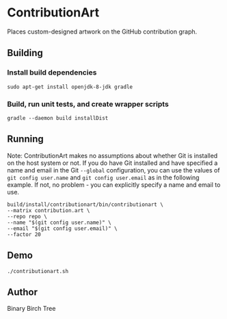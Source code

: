 # ContributionArt

Places custom-designed artwork on the GitHub contribution graph.

## Building

### Install build dependencies

```Shell
sudo apt-get install openjdk-8-jdk gradle
```

### Build, run unit tests, and create wrapper scripts

```Shell
gradle --daemon build installDist
```

## Running

Note:
ContributionArt makes no assumptions about whether Git is installed on the host system or not.
If you do have Git installed and have specified a name and email in the Git `--global` configuration, you can use the values of `git config user.name` and `git config user.email` as in the following example.
If not, no problem - you can explicitly specify a name and email to use.

```Shell
build/install/contributionart/bin/contributionart \
--matrix contribution.art \
--repo repo \
--name "$(git config user.name)" \
--email "$(git config user.email)" \
--factor 20
```

## Demo

```Shell
./contributionart.sh
```

## Author

Binary Birch Tree

